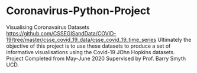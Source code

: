 # Coronavirus-Python-Project
Visualising Coronavairus Datasets
https://github.com/CSSEGISandData/COVID-19/tree/master/csse_covid_19_data/csse_covid_19_time_series
Ultimately the objective of this project is to use these datasets to produce a set of
informative visualisations using the Covid-19 JOhn Hopkins datasets. 
Project Completed from May-June 2020
Supervised by Prof. Barry Smyth UCD.
